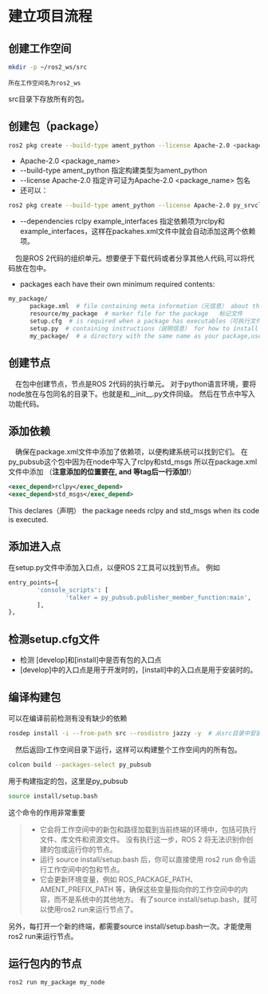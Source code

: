 # 建立项目流程
## 创建工作空间
```bash
mkdir -p ~/ros2_ws/src
```
    所在工作空间名为ros2_ws
src目录下存放所有的包。


## 创建包（package）
```bash
ros2 pkg create --build-type ament_python --license Apache-2.0 <package_name>
```
- Apache-2.0 <package_name>
- --build-type ament_python  指定构建类型为ament_python
- --license Apache-2.0  指定许可证为Apache-2.0
<package_name>  包名
- 还可以：
```bash
ros2 pkg create --build-type ament_python --license Apache-2.0 py_srvcli --dependencies rclpy example_interfaces
```
- --dependencies rclpy example_interfaces  指定依赖项为rclpy和example_interfaces，这样在packahes.xml文件中就会自动添加这两个依赖项。


&emsp;包是ROS 2代码的组织单元。想要便于下载代码或者分享其他人代码,可以将代码放在包中。
- packages each have their own minimum required contents:
```bash
my_package/
      package.xml  # file containing meta information（元信息） about the package
      resource/my_package  # marker file for the package   标记文件
      setup.cfg  # is required when a package has executables（可执行文件）, so ros2 run can find them
      setup.py  # containing instructions（说明信息） for how to install the package
      my_package/  # a directory with the same name as your package,used by ROS 2 tools to find your package, contains __init__.py
 ```                                

## 创建节点
&emsp;在包中创建节点，节点是ROS 2代码的执行单元。 
对于python语言环境，要将node放在与包同名的目录下。也就是和__init__.py文件同级。
然后在节点中写入功能代码。

## 添加依赖
&emsp;确保在package.xml文件中添加了依赖项，以便构建系统可以找到它们。
在py_pubsub这个包中因为在node中写入了rclpy和std_msgs
所以在package.xml文件中添加   （**注意添加的位置要在<description>, <maintainer> and <license>等tag后一行添加!**）
```xml
<exec_depend>rclpy</exec_depend>
<exec_depend>std_msgs</exec_depend>
```
This declares（声明） the package needs rclpy and std_msgs when its code is executed.

## 添加进入点
在setup.py文件中添加入口点，以便ROS 2工具可以找到节点。
例如
```python
entry_points={
        'console_scripts': [
                'talker = py_pubsub.publisher_member_function:main',
        ],
},
```

## 检测setup.cfg文件
- 检测
[develop]和[install]中是否有包的入口点
- [develop]中的入口点是用于开发时的，[install]中的入口点是用于安装时的。

## 编译构建包
可以在编译前前检测有没有缺少的依赖
```bash
rosdep install -i --from-path src --rosdistro jazzy -y  # 从src目录中安装依赖项
```
&emsp;然后返回r工作空间目录下运行，这样可以构建整个工作空间内的所有包。
```bash
colcon build --packages-select py_pubsub
```
用于构建指定的包，这里是py_pubsub
```bash
source install/setup.bash
```
这个命令的作用非常重要
 >- 它会将工作空间中的新包和路径加载到当前终端的环境中，包括可执行文件、库文件和资源文件。
 没有执行这一步，ROS 2 将无法识别你创建的包或运行你的节点。
 >- 运行 source install/setup.bash 后，你可以直接使用 ros2 run 命令运行工作空间中的包和节点。
 >- 它会更新环境变量，例如 ROS_PACKAGE_PATH、AMENT_PREFIX_PATH 等，确保这些变量指向你的工作空间中的内容，而不是系统中的其他地方。
有了source install/setup.bash，就可以使用ros2 run来运行节点了。

另外，每打开一个新的终端，都需要source install/setup.bash一次。才能使用ros2 run来运行节点。

## 运行包内的节点

```bash
ros2 run my_package my_node
```
